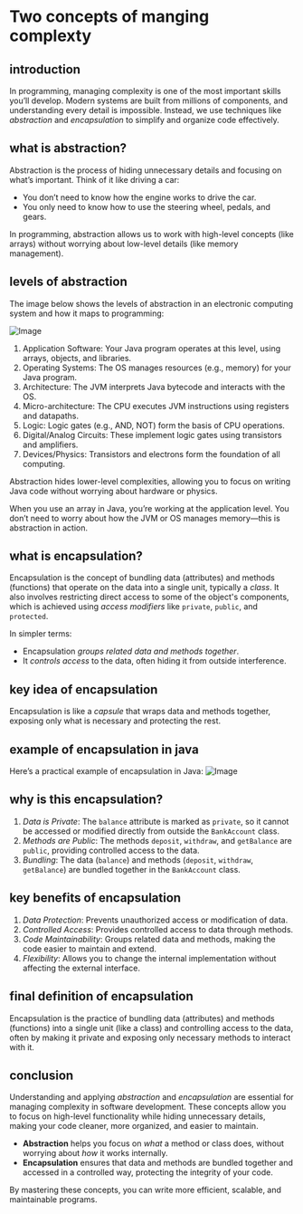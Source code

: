 Two concepts of manging complexty
=================================================

introduction
------------
In programming, managing complexity is one of the most important skills you’ll develop. Modern systems are built from millions of components, and understanding every detail is impossible. Instead, we use techniques like *abstraction* and *encapsulation* to simplify and organize code effectively.

what is  abstraction?
-------------------
Abstraction is the process of hiding unnecessary details and focusing on what’s important. Think of it like driving a car:
- You don’t need to know how the engine works to drive the car.
- You only need to know how to use the steering wheel, pedals, and gears.

In programming, abstraction allows us to work with high-level concepts (like arrays) without worrying about low-level details (like memory management).

levels of abstraction 
------------------------------------
The image below shows the levels of abstraction in an electronic computing system and how it maps to programming:

![Image](https://github.com/user-attachments/assets/2266e45f-7376-4aa0-a3f3-0545f1e5b34d)



1. Application Software: Your Java program operates at this level, using arrays, objects, and libraries.
2. Operating Systems: The OS manages resources (e.g., memory) for your Java program.
3. Architecture: The JVM interprets Java bytecode and interacts with the OS.
4. Micro-architecture: The CPU executes JVM instructions using registers and datapaths.
5. Logic: Logic gates (e.g., AND, NOT) form the basis of CPU operations.
6. Digital/Analog Circuits: These implement logic gates using transistors and amplifiers.
7. Devices/Physics: Transistors and electrons form the foundation of all computing.

Abstraction hides lower-level complexities, allowing you to focus on writing Java code without worrying about hardware or physics.

When you use an array in Java, you’re working at the application level. You don’t need to worry about how the JVM or OS manages memory—this is abstraction in action.

what is encapsulation?
----------------------
Encapsulation is the concept of bundling data (attributes) and methods (functions) that operate on the data into a single unit, typically a *class*. It also involves restricting direct access to some of the object's components, which is achieved using *access modifiers* like `private`, `public`, and `protected`.

In simpler terms:
- Encapsulation *groups related data and methods together*.
- It *controls access* to the data, often hiding it from outside interference.

key idea of encapsulation
-------------------------
Encapsulation is like a *capsule* that wraps data and methods together, exposing only what is necessary and protecting the rest.

example of encapsulation in java
--------------------------------
Here’s a practical example of encapsulation in Java:
![Image](https://github.com/user-attachments/assets/422289e5-6859-44e1-8c34-d1cfe1bc0403)



why is this encapsulation?
--------------------------
1. *Data is Private*: The `balance` attribute is marked as `private`, so it cannot be accessed or modified directly from outside the `BankAccount` class.
2. *Methods are Public*: The methods `deposit`, `withdraw`, and `getBalance` are `public`, providing controlled access to the data.
3. *Bundling*: The data (`balance`) and methods (`deposit`, `withdraw`, `getBalance`) are bundled together in the `BankAccount` class.

key benefits of encapsulation
-----------------------------
1. *Data Protection*: Prevents unauthorized access or modification of data.
2. *Controlled Access*: Provides controlled access to data through methods.
3. *Code Maintainability*: Groups related data and methods, making the code easier to maintain and extend.
4. *Flexibility*: Allows you to change the internal implementation without affecting the external interface.

final definition of encapsulation
---------------------------------
Encapsulation is the practice of bundling data (attributes) and methods (functions) into a single unit (like a class) and controlling access to the data, often by making it private and exposing only necessary methods to interact with it.


conclusion
--------------------
Understanding and applying *abstraction* and *encapsulation* are essential for managing complexity in software development. These concepts allow you to focus on high-level functionality while hiding unnecessary details, making your code cleaner, more organized, and easier to maintain.

- **Abstraction** helps you focus on *what* a method or class does, without worrying about *how* it works internally.
- **Encapsulation** ensures that data and methods are bundled together and accessed in a controlled way, protecting the integrity of your code.

By mastering these concepts, you can write more efficient, scalable, and maintainable programs.










